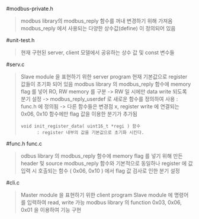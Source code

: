 #modbus-private.h
  > modbus library의 modbus_reply 함수를 꺼내 변경하기 위해 가져옴
  > modbus_reply 에서 사용되는 다양한 상수값(define) 이 정의되어 있음
  
#unit-test.h
  > 현재 구현된 server, client 모델에서 공유하는 상수 값 및 const 변수들
  
#serv.c
  > Slave module 을 표현하기 위한 server program
  > 현재 기본값으로 register 값들이 초기화 되어 있음
  > modbus library 의 modbus_reply 함수에 memory flag 를 넣어 RO, RW memory 를 구분 -> RW 일 시에만 data write 되도록 분기 설정
  >     -> modbus_reply_userdef 로 새로운 함수를 정의하여 사용  : func.h 에 정의됨
  >     -> 다른 함수들은 변경점 x, register write 에 연결되는 0x06, 0x10 함수에만 flag 값을 이용한 분기가 추가됨
  >   
  >     void init_register_data( uint16_t *regi ) 함수
  >           : register 내부의 값을 기본값으로 초기화 시킨다.
  
#func.h func.c
  > odbus library 의 modbus_reply 함수에 memory flag 를 넣기 위해 만든 header 및 source
  > modbus_reply 함수와 기본적으로 동일하나 register 에 값 입력 시 호출되는 함수 ( 0x06, 0x10 ) 에서 flag 값 검사로 인한 분기 설정
  
  
#cli.c
  > Master module 을 표현하기 위한 client program
  > Slave module 에 명령어를 입력하여 read, write 가능
  > modbus library 의 function 0x03, 0x06, 0x01 을 이용하여 기능 구현
  
